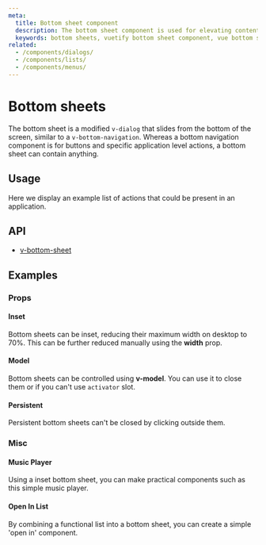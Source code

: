 ```yaml
---
meta:
  title: Bottom sheet component
  description: The bottom sheet component is used for elevating content above other elements in a dialog style fashion.
  keywords: bottom sheets, vuetify bottom sheet component, vue bottom sheet component
related:
  - /components/dialogs/
  - /components/lists/
  - /components/menus/
---
```


# Bottom sheets

The bottom sheet is a modified `v-dialog` that slides from the bottom of the screen, similar to a `v-bottom-navigation`. Whereas a bottom navigation component is for buttons and specific application level actions, a bottom sheet can contain anything.

<entry-ad />

## Usage

Here we display an example list of actions that could be present in an application.

<usage name="v-bottom-sheet" />

## API

- [v-bottom-sheet](/api/v-bottom-sheet)

## Examples

### Props

#### Inset

Bottom sheets can be inset, reducing their maximum width on desktop to 70%. This can be further reduced manually using the **width** prop.

<example file="v-bottom-sheet/prop-inset" />

#### Model

Bottom sheets can be controlled using **v-model**. You can use it to close them or if you can't use `activator` slot.

<example file="v-bottom-sheet/prop-model" />

#### Persistent

Persistent bottom sheets can't be closed by clicking outside them.

<example file="v-bottom-sheet/prop-persistent" />

### Misc

#### Music Player

Using a inset bottom sheet, you can make practical components such as this simple music player.

<example file="v-bottom-sheet/misc-player" />

#### Open In List

By combining a functional list into a bottom sheet, you can create a simple 'open in' component.

<example file="v-bottom-sheet/misc-open-in-list" />

<backmatter />
